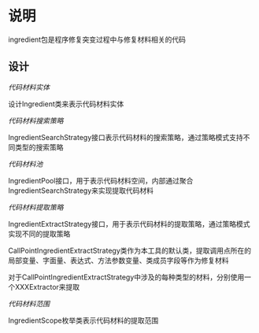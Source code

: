 # 说明
ingredient包是程序修复突变过程中与修复材料相关的代码

## 设计
*代码材料实体*

设计Ingredient类来表示代码材料实体

*代码材料搜索策略*

IngredientSearchStrategy接口表示代码材料的搜索策略，通过策略模式支持不同类型的搜索策略

*代码材料池*

IngredientPool接口，用于表示代码材料空间，内部通过聚合IngredientSearchStrategy来实现提取代码材料

*代码材料提取策略*

IngredientExtractStrategy接口，用于表示代码材料的提取策略，通过策略模式实现不同的提取策略

CallPointIngredientExtractStrategy类作为本工具的默认类，提取调用点所在的局部变量、字面量、表达式、方法参数变量、类成员字段等作为修复材料

对于CallPointIngredientExtractStrategy中涉及的每种类型的材料，分别使用一个XXXExtractor来提取

*代码材料范围*

IngredientScope枚举类表示代码材料的提取范围